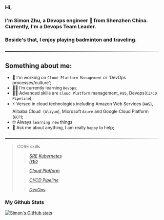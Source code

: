 ### Hi,   
### I'm Simon Zhu, a Devops engineer 🚀 from Shenzhen China. Currently, I'm a Devops Team Leader.  
### Beside's that, I enjoy playing badminton and traveling.

![------------------](https://raw.githubusercontent.com/bfgits/bfgits/main/assets/lines/cloudy.png)

<!--
**bfgits/bfgits** is a ✨ _special_ ✨ repository because its `README.md` (this file) appears on your GitHub profile.

Here are some ideas to get you started:

- 🔭 I’m currently working on process automation
- 🌱 I’m currently learning Devops and management
- 👯 I’m looking to collaborate on ...
- 🤔 I’m looking for help with ...
- 💬 Ask me about ...
- 📫 How to reach me: ...
- 😄 Pronouns: ...
- ⚡ Fun fact: ...
-->

## Something about me:

- 🔭 I'm working on `Cloud Platform Management` or 'DevOps processes/culture';
- 🧑‍💻 I’m currently learning `Devops`;
- 🧑‍🎓 Advanced skills are `Cloud Platform` management, `K8S`, Devops(`CI/CD Pipeline`);
- ⚡ Versed in cloud technologies including Amazon Web Services (`AWS`), Alibaba Cloud（`Aliyun`), 
Microsoft `Azure` and Google Cloud Platform (`GCP`);
- 🤓 Always `learning new` things
- 💬 Ask me about anything, I am really `happy` to help;

![------------------](https://raw.githubusercontent.com/bfgits/bfgits/main/assets/lines/cloudy.png)

> CORE skills
> > *[SRE](https://sre.google/)*
> > *[Kubernetes](https://kubernetes.io/docs/concepts/overview/what-is-kubernetes/)*  
> > *[Istio](https://istio.io/latest/about/service-mesh/)*
> 
> > *[Cloud Platform](https://www.cloudbolt.io/what-is-a-cloud-platform/)* 
> 
> > *[CI/CD Pipeline](https://docs.gitlab.com/ee/ci/pipelines/)*
>
> > *[DevOps](https://aws.amazon.com/devops/what-is-devops/)*


###  My Github Stats
[![Simon's GitHub stats](https://github-readme-stats.vercel.app/api?username=bfgits)](https://github.com/bfgits)

[//]: # (Last Edited on: 04/08/2022)

